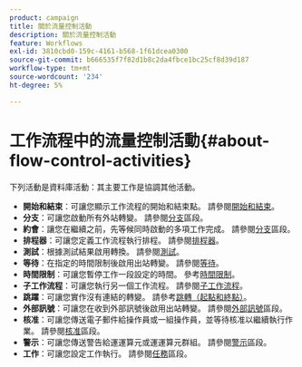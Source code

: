 ```yaml
---
product: campaign
title: 關於流量控制活動
description: 關於流量控制活動
feature: Workflows
exl-id: 3810cbd0-159c-4161-b568-1f61dcea0300
source-git-commit: b666535f7f82d1b8c2da4fbce1bc25cf8d39d187
workflow-type: tm+mt
source-wordcount: '234'
ht-degree: 5%

---
```


# 工作流程中的流量控制活動{#about-flow-control-activities}



下列活動是資料庫活動：其主要工作是協調其他活動。

* **開始和結束**：可讓您顯示工作流程的開始和結束點。 請參閱[開始和結束](start-and-end.md)。
* **分支**：可讓您啟動所有外站轉變。 請參閱[分支](fork.md)區段。
* **約會**：讓您在繼續之前，先等候同時啟動的多項工作完成。 請參閱[分支](fork.md)區段。
* **排程器**：可讓您定義工作流程執行排程。 請參閱[排程器](scheduler.md)。
* **測試**：根據測試結果啟用轉換。 請參閱[測試](test.md)。
* **等待**：在指定的時間限制後啟用出站轉變。 請參閱[等待](wait.md)。
* **時間限制**：可讓您暫停工作一段設定的時間。 參考[時間限制](time-constraint.md)。
* **子工作流程**：可讓您執行另一個工作流程。 請參閱[子工作流程](sub-workflow.md)。
* **跳躍**：可讓您實作沒有連結的轉變。 請參考[跳轉（起點和終點）](jump-start-point-and-end-point.md)。
* **外部訊號**：可讓您在收到外部訊號後啟用出站轉變。 請參閱[外部訊號](external-signal.md)區段。
* **核准**：可讓您傳送電子郵件給操作員或一組操作員，並等待核准以繼續執行作業。 請參閱[核准](approval.md)區段。
* **警示**：可讓您傳送警告給運運算元或運運算元群組。 請參閱[警示](alert.md)區段。
* **工作**：可讓您設定工作執行。 請參閱[任務](task.md)區段。
